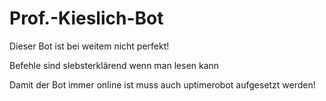 # Prof.-Kieslich-Bot

Dieser Bot ist bei weitem nicht perfekt!


Befehle sind slebsterklärend wenn man lesen kann


Damit der Bot immer online ist muss auch uptimerobot aufgesetzt werden!

